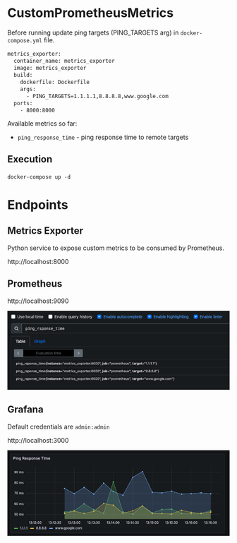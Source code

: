 # CustomPrometheusMetrics

Before running update ping targets (PING_TARGETS arg) in `docker-compose.yml` file.

```
metrics_exporter:
  container_name: metrics_exporter
  image: metrics_exporter
  build: 
    dockerfile: Dockerfile
    args:
      - PING_TARGETS=1.1.1.1,8.8.8.8,www.google.com
  ports:
    - 8000:8000
```

Available metrics so far:
- `ping_response_time` - ping response time to remote targets  

## Execution
`docker-compose up -d`

# Endpoints

## Metrics Exporter
Python service to expose custom metrics to be consumed by Prometheus.

http://localhost:8000

## Prometheus
http://localhost:9090

![alt text](docs/prometheus.png)


## Grafana
Default credentials are `admin:admin`

http://localhost:3000

![alt text](docs/grafana.png)
